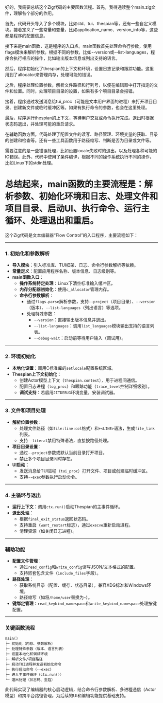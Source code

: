 好的，我需要总结这个Zig代码的主要函数流程。首先，我得通读整个main.zig文件，理解各个部分的作用。

首先，代码开头导入了多个模块，比如std、tui、thespian等，还有一些自定义模块。接着定义了一些常量和变量，比如application_name、version_info等，这些都是程序的配置信息。

接下来是main函数，这是程序的入口点。main函数首先处理命令行参数，使用flags模块来解析参数。根据不同的参数，比如--version或--list-languages，程序会执行相应的操作，比如输出版本信息或列出支持的语言。

然后，程序初始化了thespian的上下文和环境，设置日志记录和跟踪功能。这里用到了allocator来管理内存，处理可能的错误。

之后，程序处理位置参数，解析文件路径和行列号，以便在编辑器中打开指定的文件和位置。同时，处理项目目录的设置，如果有多个项目目录会报错。

接着，程序通过发送消息给tui_proc（可能是文本用户界面的进程）来打开项目目录、创建新文件或临时缓冲区等。如果有执行命令的参数，也会在这里处理。

最后，程序运行thespian的上下文，等待用户交互或命令执行完成。退出时根据状态码退出，并处理可能的重启请求。

在辅助函数方面，代码处理了配置文件的读写、路径管理、环境变量的获取、目录的创建和检查等。还有一些工具函数用于路径缩写、判断是否为目录或文件等。

需要注意的是一些错误处理，比如设置locale失败时的退出，以及处理各种可能的IO错误。此外，代码中使用了条件编译，根据不同的操作系统执行不同的操作，比如Linux下的stdin处理。

总结起来，main函数的主要流程是：解析参数、初始化环境和日志、处理文件和项目目录、启动UI、执行命令、运行主循环、处理退出和重启。
================================================
这个Zig代码是文本编辑器“Flow Control”的入口程序，主要流程如下：

---

### **1. 初始化和参数解析**
- **导入模块**：引入标准库、TUI框架、日志、命令行参数解析等依赖。
- **常量定义**：配置应用程序名称、版本信息、日志级别等。
- **main函数入口**：
  - **操作系统特定处理**：Linux下清空标准输入缓冲区。
  - **内存分配器初始化**：使用`c_allocator`管理内存。
  - **命令行参数解析**：
    - 通过`flags.parse`解析参数，支持`--project`（项目目录）、`--version`（版本）、`--list-languages`（列出语言）等选项。
    - 处理特殊参数：
      - `--version`：直接输出版本信息并退出。
      - `--list-languages`：调用`list_languages`模块输出支持的语言列表。
      - `--debug-wait`：启动前等待用户输入（调试用）。

---

### **2. 环境初始化**
- **本地化设置**：调用C标准库的`setlocale`配置系统区域。
- **Thespian上下文初始化**：
  - 创建Actor模型上下文（`thespian.context`），用于进程间通信。
  - 配置日志进程（`log_proc`）和跟踪功能（`trace_level`控制详细级别）。
  - **调试支持**：若启用`JITDEBUG`环境变量，安装调试器。

---

### **3. 文件和项目处理**
- **解析位置参数**：
  - 处理文件路径（如`file:line:col`格式）和`+<LINE>`语法，生成`file_link`列表。
  - 支持`--literal`禁用特殊语法，直接按路径处理。
- **项目目录设置**：
  - 通过`--project`参数或默认当前目录打开项目。
  - 禁止多个项目目录同时存在。
- **UI启动**：
  - 发送消息给TUI进程（`tui_proc`）打开文件、项目或创建临时缓冲区。
  - 支持`--exec`参数执行启动命令。

---

### **4. 主循环与退出**
- **运行上下文**：调用`ctx.run()`启动Thespian的主事件循环。
- **退出处理**：
  - 根据`final_exit_status`返回状态码。
  - 支持重启（`want_restart`标志），通过`execve`重新启动进程。
  - 清理资源（如关闭日志进程）。

---

### **辅助功能**
- **配置文件管理**：
  - 通过`read_config`和`write_config`读写JSON/文本格式的配置。
  - 支持嵌套包含文件（`include_files`字段）。
- **路径处理**：
  - 获取系统目录（配置、缓存、状态目录），兼容XDG标准和Windows环境。
  - 路径缩写（如将`/home/user`替换为`~`）。
- **键绑定管理**：`read_keybind_namespace`和`write_keybind_namespace`处理按键配置。

---

### **关键函数流程**
```plaintext
main()
├─ 初始化（内存、参数解析）
├─ 处理特殊参数（版本、语言列表）
├─ 设置本地化和调试环境
├─ 解析文件/项目路径
├─ 启动TUI进程并发送初始化命令
├─ 执行启动命令（--exec）
├─ 进入主事件循环（ctx.run()）
└─ 退出处理（状态码、重启）
```

此代码实现了编辑器的核心启动逻辑，结合命令行参数解析、多进程通信（Actor模型）和跨平台路径管理，为后续的UI和编辑功能提供基础支持。